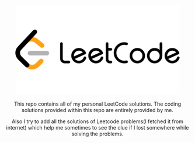 <div align="center">
<img src="https://github.com/Ansh-create/Lets-do-the-LeetCode/blob/main/logo.png" width="450" height="auto"/>

This repo contains all of my personal LeetCode solutions. The coding solutions provided within this repo are entirely provided by me.
  
Also I try to add all the solutions of Leetcode problems(I fetched it from internet) which help me sometimes to see the clue if I lost somewhere while solving the problems.
